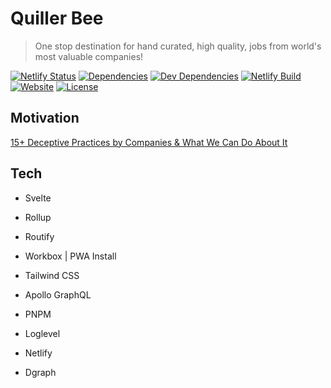 # Quiller Bee
> One stop destination for hand curated, high quality, jobs from world's most valuable companies!

[![Netlify Status](https://api.netlify.com/api/v1/badges/69d452a4-17f0-4cc4-836e-311f1f5e20ba/deploy-status)](https://app.netlify.com/sites/quillerbee/deploys)
[![Dependencies](https://img.shields.io/david/quillerbee/job-portal)](https://david-dm.org/quillerbee/job-portal)
[![Dev Dependencies](https://img.shields.io/david/dev/quillerbee/job-portal)](https://david-dm.org/quillerbee/job-portal?type=dev)
[![Netlify Build](https://img.shields.io/netlify/69d452a4-17f0-4cc4-836e-311f1f5e20ba)](https://app.netlify.com/sites/quillerbee/deploys)
[![Website](https://img.shields.io/website?url=https%3A%2F%2Fwww.quillerbee.com)](https://www.quillerbee.com)
[![License](https://img.shields.io/github/license/quillerbee/job-portal)]()

## Motivation
[15+ Deceptive Practices by Companies & What We Can Do About It](https://www.derpycoder.com/15-deceptive-practices-by-companies-what-we-can-do-about-it/)

## Tech
- Svelte
- Rollup
- Routify
- Workbox | PWA Install
- Tailwind CSS
- Apollo GraphQL
- PNPM
- Loglevel

- Netlify
- Dgraph